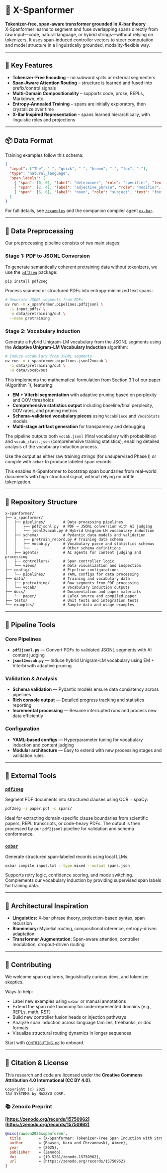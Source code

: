 # 🧠 X-Spanformer

**Tokenizer-free, span-aware transformer grounded in X-bar theory**  
X-Spanformer learns to segment and fuse overlapping spans directly from raw input—code, natural language, or hybrid strings—without relying on tokenizers. It uses span-induced controller vectors to steer computation and model structure in a linguistically grounded, modality-flexible way.

---

## 🚀 Key Features

- **Tokenizer-Free Encoding** – no subword splits or external segmenters  
- **Span-Aware Attention Routing** – structure is learned and fused into prefix/control signals  
- **Multi-Domain Compositionality** – supports code, prose, REPLs, Markdown, etc.  
- **Entropy-Annealed Training** – spans are initially exploratory, then crystallize over time  
- **X-Bar Inspired Representation** – spans learned hierarchically, with linguistic roles and projections  

---

## 📦 Data Format

Training examples follow this schema:

```json
{
  "input": ["The", " ", "quick", " ", "brown", " ", "fox", "."],
  "type": "natural_language",
  "span_labels": [
    { "span": [0, 0], "label": "determiner", "role": "specifier", "text": "The" },
    { "span": [2, 4], "label": "adjective_phrase", "role": "modifier", "text": "quick brown" },
    { "span": [6, 6], "label": "noun", "role": "subject", "text": "fox" }
  ]
}
```

For full details, see [`/examples`](./examples) and the companion compiler agent [`ox-bar`](https://github.com/.../ox-bar).

---

## 🧪 Data Preprocessing

Our preprocessing pipeline consists of two main stages:

### Stage 1: PDF to JSONL Conversion

To generate semantically coherent pretraining data without tokenizers, we use the [`pdf2seg`](https://pypi.org/project/pdf2seg) package:

```bash
pip install pdf2seg
```

Process scanned or structured PDFs into entropy-minimized text spans:

```bash
# Generate JSONL segments from PDFs
uv run -m x_spanformer.pipelines.pdf2jsonl \
  -i input_pdfs/ \
  -o data/pretraining/out \
  --name pretraining
```

### Stage 2: Vocabulary Induction

Generate a hybrid Unigram-LM vocabulary from the JSONL segments using the **Adaptive Unigram-LM Vocabulary Induction** algorithm:

```bash
# Induce vocabulary from JSONL segments
uv run -m x_spanformer.pipelines.jsonl2vocab \
  -i data/pretraining/out \
  -o data/vocab/out
```

This implements the mathematical formulation from Section 3.1 of our paper (Algorithm 1), featuring:

- **EM + Viterbi segmentation** with adaptive pruning based on perplexity and OOV thresholds
- **Comprehensive statistics output** including baseline/final perplexity, OOV rates, and pruning metrics
- **Schema-validated vocabulary pieces** using `VocabPiece` and `VocabStats` models
- **Multi-stage artifact generation** for transparency and debugging

The pipeline outputs both `vocab.jsonl` (final vocabulary with probabilities) and `vocab_stats.json` (comprehensive training statistics), enabling detailed analysis of the vocabulary induction process.

Use the output as either raw training strings (for unsupervised Phase I) or compile with `oxbar` to produce labeled span records.

This enables X-Spanformer to bootstrap span boundaries from real-world documents with high structural signal, without relying on brittle tokenization.

---

## 🧰 Repository Structure

```
x-spanformer/
├── x_spanformer/
│   ├── pipelines/        # Data processing pipelines
│   │   ├── pdf2jsonl.py  # PDF → JSONL conversion with AI judging
│   │   └── jsonl2vocab.py # Hybrid Unigram-LM vocabulary induction
│   ├── schema/           # Pydantic data models and validation
│   │   ├── pretrain_record.py # Training data schema
│   │   ├── vocab.py      # Vocabulary piece and statistics schemas
│   │   └── ...           # Other schema definitions
│   ├── agents/           # AI agents for content judging and processing
│   ├── controllers/      # Span controller logic
│   └── views/            # Data visualization and inspection
├── config/               # Pipeline configurations
│   └── pipelines/        # YAML configs for data processing
├── data/                 # Training and vocabulary data
│   ├── pretraining/      # Raw segments from PDF processing
│   └── vocab/            # Vocabulary induction outputs
├── docs/                 # Documentation and paper materials
│   └── paper/            # LaTeX source and compiled paper
├── tests/                # Unit tests and integration tests
└── examples/             # Sample data and usage examples
```

---

## 🧪 Pipeline Tools

### Core Pipelines

- **`pdf2jsonl.py`** — Convert PDFs to validated JSONL segments with AI content judging
- **`jsonl2vocab.py`** — Induce hybrid Unigram-LM vocabulary using EM + Viterbi with adaptive pruning

### Validation & Analysis

- **Schema validation** — Pydantic models ensure data consistency across pipelines
- **Rich console output** — Detailed progress tracking and statistics reporting
- **Incremental processing** — Resume interrupted runs and process new data efficiently

### Configuration

- **YAML-based configs** — Hyperparameter tuning for vocabulary induction and content judging
- **Modular architecture** — Easy to extend with new processing stages and validation rules  

---

## 🔧 External Tools

### [`pdf2seg`](https://pypi.org/project/pdf2seg)

Segment PDF documents into structured clauses using OCR + spaCy:

```bash
pdf2seg -i paper.pdf -o spans/
```

Ideal for extracting domain-specific clause boundaries from scientific papers, REPL transcripts, or code-heavy PDFs. The output is then processed by our `pdf2jsonl` pipeline for validation and schema conformance.

### [`oxbar`](https://github.com/.../ox-bar)

Generate structured span-labeled records using local LLMs:

```bash
oxbar compile input.txt --type mixed --output spans.json
```

Supports retry logic, confidence scoring, and mode switching. Complements our vocabulary induction by providing supervised span labels for training data.

---

## 🧬 Architectural Inspiration

- **Linguistics:** X-bar phrase theory, projection-based syntax, span recursion  
- **Biomimicry:** Mycelial routing, compositional inference, entropy-driven adaptation  
- **Transformer Augmentation:** Span-aware attention, controller modulation, dropout-driven routing  

---

## 🤝 Contributing

We welcome span explorers, linguistically curious devs, and tokenizer skeptics.

Ways to help:
- Label new examples using `oxbar` or manual annotations  
- Extend the span role taxonomy for underrepresented domains (e.g., REPLs, math, RST)  
- Build new controller fusion heads or injection pathways  
- Analyze span induction across language families, treebanks, or doc formats  
- Visualize structural routing dynamics in longer sequences

Start with [`CONTRIBUTING.md`](./CONTRIBUTING.md) to onboard.

---

## 📄 Citation & License

This research and code are licensed under the **Creative Commons Attribution 4.0 International (CC BY 4.0)**.

```
Copyright (c) 2025  
TAU SYSTEMS by NAXZYU CORP.
```

### 📚 Zenodo Preprint  

**[https://zenodo.org/records/15750962](https://zenodo.org/records/15750962)**

```bibtex
@misc{rawson2025xspanformer,
  title        = {X-Spanformer: Tokenizer-Free Span Induction with Structural Fusion},
  author       = {Rawson, Kara and Chrzanowski, Aimee},
  year         = {2025},
  publisher    = {Zenodo},
  doi          = {10.5281/zenodo.15750962},
  url          = {https://zenodo.org/records/15750962}
}
```
